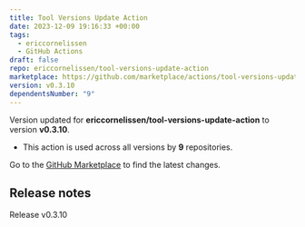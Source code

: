 ```yaml
---
title: Tool Versions Update Action
date: 2023-12-09 19:16:33 +00:00
tags:
  - ericcornelissen
  - GitHub Actions
draft: false
repo: ericcornelissen/tool-versions-update-action
marketplace: https://github.com/marketplace/actions/tool-versions-update-action
version: v0.3.10
dependentsNumber: "9"
---
```



Version updated for **ericcornelissen/tool-versions-update-action** to version **v0.3.10**.
- This action is used across all versions by **9** repositories.

Go to the [GitHub Marketplace](https://github.com/marketplace/actions/tool-versions-update-action) to find the latest changes.

## Release notes

Release v0.3.10

